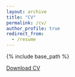 ```yaml
---
layout: archive
title: "CV"
permalink: /cv/
author_profile: true
redirect_from:
  - /resume
---
```


{% include base_path %}

[Download CV](https://www.overleaf.com/project/683360b4f301a4dbdaf0c790)
